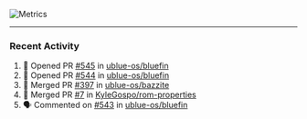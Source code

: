![Metrics](https://metrics.lecoq.io/KyleGospo?template=classic&base=header%2C%20activity%2C%20community%2C%20repositories%2C%20metadata&base.indepth=false&base.hireable=false&base.skip=false&config.timezone=America%2FLos_Angeles)

---
### Recent Activity
<!--START_SECTION:activity-->
1. 💪 Opened PR [#545](https://github.com/ublue-os/bluefin/pull/545) in [ublue-os/bluefin](https://github.com/ublue-os/bluefin)
2. 💪 Opened PR [#544](https://github.com/ublue-os/bluefin/pull/544) in [ublue-os/bluefin](https://github.com/ublue-os/bluefin)
3. 🎉 Merged PR [#397](https://github.com/ublue-os/bazzite/pull/397) in [ublue-os/bazzite](https://github.com/ublue-os/bazzite)
4. 🎉 Merged PR [#7](https://github.com/KyleGospo/rom-properties/pull/7) in [KyleGospo/rom-properties](https://github.com/KyleGospo/rom-properties)
5. 🗣 Commented on [#543](https://github.com/ublue-os/bluefin/pull/543#issuecomment-1741877432) in [ublue-os/bluefin](https://github.com/ublue-os/bluefin)
<!--END_SECTION:activity-->
